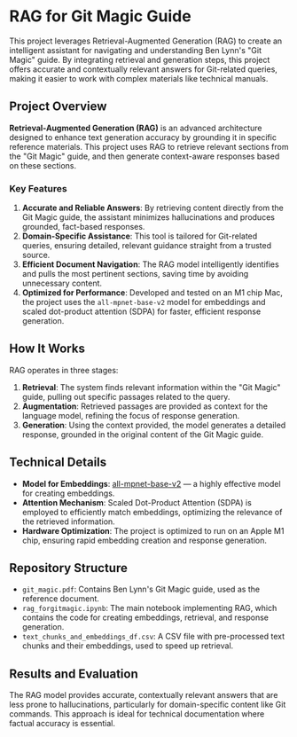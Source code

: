 

# RAG for Git Magic Guide

This project leverages Retrieval-Augmented Generation (RAG) to create an intelligent assistant for navigating and understanding Ben Lynn's "Git Magic" guide. By integrating retrieval and generation steps, this project offers accurate and contextually relevant answers for Git-related queries, making it easier to work with complex materials like technical manuals.

## Project Overview

**Retrieval-Augmented Generation (RAG)** is an advanced architecture designed to enhance text generation accuracy by grounding it in specific reference materials. This project uses RAG to retrieve relevant sections from the "Git Magic" guide, and then generate context-aware responses based on these sections.

### Key Features

1. **Accurate and Reliable Answers**: By retrieving content directly from the Git Magic guide, the assistant minimizes hallucinations and produces grounded, fact-based responses.
2. **Domain-Specific Assistance**: This tool is tailored for Git-related queries, ensuring detailed, relevant guidance straight from a trusted source.
3. **Efficient Document Navigation**: The RAG model intelligently identifies and pulls the most pertinent sections, saving time by avoiding unnecessary content.
4. **Optimized for Performance**: Developed and tested on an M1 chip Mac, the project uses the `all-mpnet-base-v2` model for embeddings and scaled dot-product attention (SDPA) for faster, efficient response generation.

## How It Works

RAG operates in three stages:

1. **Retrieval**: The system finds relevant information within the "Git Magic" guide, pulling out specific passages related to the query.
2. **Augmentation**: Retrieved passages are provided as context for the language model, refining the focus of response generation.
3. **Generation**: Using the context provided, the model generates a detailed response, grounded in the original content of the Git Magic guide.

## Technical Details

- **Model for Embeddings**: [all-mpnet-base-v2](https://huggingface.co/sentence-transformers/all-mpnet-base-v2) — a highly effective model for creating embeddings.
- **Attention Mechanism**: Scaled Dot-Product Attention (SDPA) is employed to efficiently match embeddings, optimizing the relevance of the retrieved information.
- **Hardware Optimization**: The project is optimized to run on an Apple M1 chip, ensuring rapid embedding creation and response generation.

## Repository Structure

- `git_magic.pdf`: Contains Ben Lynn's Git Magic guide, used as the reference document.
- `rag_forgitmagic.ipynb`: The main notebook implementing RAG, which contains the code for creating embeddings, retrieval, and response generation.
- `text_chunks_and_embeddings_df.csv`: A CSV file with pre-processed text chunks and their embeddings, used to speed up retrieval.




## Results and Evaluation

The RAG model provides accurate, contextually relevant answers that are less prone to hallucinations, particularly for domain-specific content like Git commands. This approach is ideal for technical documentation where factual accuracy is essential.

